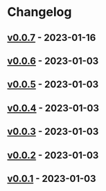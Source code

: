 # Changelog

## [v0.0.7](https://github.com/itkq/danime-open-new-tab/compare/v0.0.6...v0.0.7) - 2023-01-16

## [v0.0.6](https://github.com/itkq/danime-open-new-tab/compare/v0.0.5...v0.0.6) - 2023-01-03

## [v0.0.5](https://github.com/itkq/danime-open-new-tab/compare/v0.0.4...v0.0.5) - 2023-01-03

## [v0.0.4](https://github.com/itkq/danime-open-new-tab/compare/v0.0.3...v0.0.4) - 2023-01-03

## [v0.0.3](https://github.com/itkq/danime-open-new-tab/compare/v0.0.2...v0.0.3) - 2023-01-03

## [v0.0.2](https://github.com/itkq/danime-open-new-tab/compare/v0.0.1...v0.0.2) - 2023-01-03

## [v0.0.1](https://github.com/itkq/danime-open-new-tab/commits/v0.0.1) - 2023-01-03
